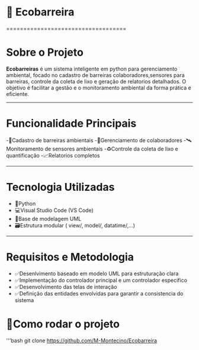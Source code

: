 # 🌿 Ecobarreira

===================================

# Sobre o Projeto

**Ecobarreiras** é um sistema inteligente em python para gerenciamento ambiental, focado no cadastro de barreiras colaboradores,sensores para barreiras, controle da coleta de lixo e geração de relatorios detalhados. O objetivo é facilitar a gestão e o monitoramento ambiental da forma prática e eficiente.

--------------

# Funcionalidade Principais

-📍Cadastro de barreiras ambientais 
-👷Gerenciamento de colaboradores
-🛰️Monitoramento de sensores ambientais
-♻️Controle da coleta de lixo e quantificação
-📈Relatorios completos 

---------------

# Tecnologia Utilizadas

- 🐍Python
- 💻Visual Studio Code (VS Code)
- 📐Base de modelagem UML
- 🗃️Estrutura modular ( view/, model/, datatime/,...)

------------------

# Requisitos e Metodologia 

- ✅Desenlvimento baseado em modelo UML para estruturação clara
- ✅Implementação do controlador principal e um controlador especifico 
- ✅Desenvolvimento das telas de interação 
- ✅Definição das entidades envolvidas para garantir a consistencia do sistema

#  🚀Como rodar o projeto 

'''bash
git clone https://github.com/M-Montecino/Ecobarreira